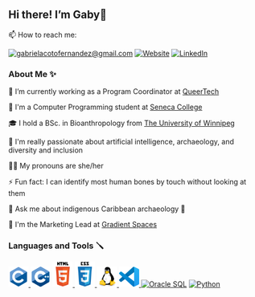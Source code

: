 ## Hi there! I’m Gaby👋
📫 How to reach me: 

<a href="mailto:gabrielacotofernandez@gmail.com">![gabrielacotofernandez@gmail.com](https://img.shields.io/badge/Gmail-D14836?style=for-the-badge&logo=gmail&logoColor=white)</a> <a href="https://www.gabrielacotofernandez.com">![Website](https://img.shields.io/badge/-WEBSITE-blueviolet?style=for-the-badge)</a> <a href="https://www.linkedin.com/in/gcotofernandez/">![LinkedIn](https://img.shields.io/badge/LinkedIn-0077B5?style=for-the-badge&logo=linkedin&logoColor=white)</a>


### About Me ✨
💼 I’m currently working as a Program Coordinator at <a href="https://www.queertech.org/">QueerTech</a>

🎒 I'm a Computer Programming student at <a href="https://www.senecacollege.ca/programs/fulltime/CPP.html">Seneca College</a>

🎓 I hold a BSc. in Bioanthropology from <a href="https://www.uwinnipeg.ca/bioanthropology/index.html">The University of Winnipeg</a>

💜 I'm really passionate about artificial intelligence, archaeology, and diversity and inclusion

👩🏼 My pronouns are she/her

⚡ Fun fact: I can identify most human bones by touch without looking at them 

💬 Ask me about indigenous Caribbean archaeology 🐚

🌈 I'm the Marketing Lead at <a href="https://gradientspaces.ca/">Gradient Spaces</a>


### Languages and Tools 🪛
<p align="left"> 
<a href="https://www.w3schools.com/cpp/" target="_blank"> <img src="https://raw.githubusercontent.com/devicons/devicon/1119b9f84c0290e0f0b38982099a2bd027a48bf1/icons/c/c-original.svg" alt="c" width="40" height="40"/> 
<a href="https://www.w3schools.com/cpp/" target="_blank"> <img src="https://raw.githubusercontent.com/devicons/devicon/master/icons/cplusplus/cplusplus-original.svg" alt="cplusplus" width="40" height="40"/></a> 
<a href="https://www.w3schools.com/html/" target="_blank"> <img src="https://raw.githubusercontent.com/devicons/devicon/1119b9f84c0290e0f0b38982099a2bd027a48bf1/icons/html5/html5-original-wordmark.svg" alt="html" width="40" height="50"/> </a> 
<a href="https://www.w3schools.com/css/" target="_blank"> <img src="https://raw.githubusercontent.com/devicons/devicon/master/icons/css3/css3-original-wordmark.svg" alt="css3" width="40" height="50"/> </a>   
<a href="https://www.linux.org/" target="_blank"> <img src="https://raw.githubusercontent.com/devicons/devicon/master/icons/linux/linux-original.svg" alt="linux" width="40" height="40"/> </a> 
<a href="https://code.visualstudio.com/" target="_blank"> <img src="https://raw.githubusercontent.com/devicons/devicon/1119b9f84c0290e0f0b38982099a2bd027a48bf1/icons/vscode/vscode-original.svg" alt="vs" width="40" height="40"/> </a>
<a href="https://www.oracle.com/ca-en/database/technologies/appdev/sql.html" target="_blank"><img src="https://upload.wikimedia.org/wikipedia/commons/5/50/Oracle_logo.svg" alt="Oracle SQL" width="60" height ="40"/></a>
<a href="https://www.python.org/" target="_blank"><img src="https://www.python.org/static/community_logos/python-logo-inkscape.svg" alt="Python" width="120" height ="40"/></a> </p>
